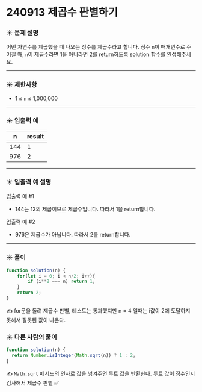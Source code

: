 # 240913 제곱수 판별하기

### ☀️ 문제 설명

어떤 자연수를 제곱했을 때 나오는 정수를 제곱수라고 합니다. 정수 `n`이 매개변수로 주어질 때, `n`이 제곱수라면 1을 아니라면 2를 return하도록 solution 함수를 완성해주세요.

---

### ☀️ **제한사항**

- 1 ≤ `n` ≤ 1,000,000

---

### ☀️ **입출력 예**

| n | result |
| --- | --- |
| 144 | 1 |
| 976 | 2 |

---

### ☀️ **입출력 예 설명**

입출력 예 #1

- 144는 12의 제곱이므로 제곱수입니다. 따라서 1을 return합니다.

입출력 예 #2

- 976은 제곱수가 아닙니다. 따라서 2를 return합니다.

---

### ☀️ 풀이

```jsx
function solution(n) {
    for(let i = 0; i < n/2; i++){
        if (i**2 === n) return 1;  
    }
    return 2;
}
```

✍️ for문을 돌려 제곱수 판별, 테스트는 통과했지만 n = 4 일때는 i값이 2에 도달하지 못해서 잘못된 값이 나온다.

### ☀️ 다른 사람의 풀이

```jsx
function solution(n) {
  return Number.isInteger(Math.sqrt(n)) ? 1 : 2;
}
```

✍️ `Math.sqrt` 메서드의 인자로 값을 넘겨주면 루트 값을 반환한다. 루트 값이 정수인지 검사해서 제곱수 판별  ✅